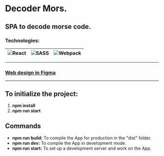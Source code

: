 # Decoder Mors. 
## SPA to decode morse code.
### Technologies:

| ![React](https://www.vectorlogo.zone/logos/reactjs/reactjs-ar21.svg) | ![SASS](https://www.vectorlogo.zone/logos/sass-lang/sass-lang-ar21.svg) | ![Webpack](https://www.vectorlogo.zone/logos/js_webpack/js_webpack-ar21.svg) |
|--|--|--|

---

### [Web design in Figma](https://www.figma.com/file/Us145YLr9xp2XXPv8AW9vq/React---Decoder-Mors.?node-id=0%3A1)

---

## To initialize the project:

1. **npm install**
2. **npm run start**

## Commands

- **npm run build:** To compile the App for production in the "dist" folder.
- **npm run dev:** To compile the App in development mode.
- **npm run start:** To set up a development server and work on the App.